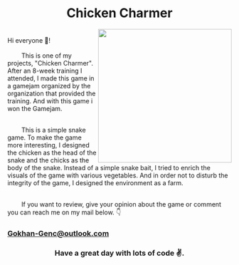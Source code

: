 <h1 align="center">Chicken Charmer</h1>
<img src="/Gifs/Chicken-Charmer.gif" align="right" width="300">
<br/>
Hi everyone 👋! <br/><br/>
&nbsp;&nbsp;&nbsp;&nbsp;&nbsp;&nbsp;&nbsp; This is one of my projects, "Chicken Charmer". After an 8-week training I attended, I made this game in a gamejam organized by the organization that provided the training. And with this game i won the Gamejam.<br/><br/> 

&nbsp;&nbsp;&nbsp;&nbsp;&nbsp;&nbsp;&nbsp; This is a simple snake game. To make the game more interesting, I designed the chicken as the head of the snake and the chicks as the body of the snake. Instead of a simple snake bait, I tried to enrich the visuals of the game with various vegetables. And in order not to disturb the integrity of the game, I designed the environment as a farm.<br/><br/> 

&nbsp;&nbsp;&nbsp;&nbsp;&nbsp;&nbsp;&nbsp; If you want to review, give your opinion about the game or comment you can reach me on my mail below. 👇<br/>
### [Gokhan-Genc@outlook.com]()

<h3 align="center">Have a great day with lots of code ✌.</h3>
